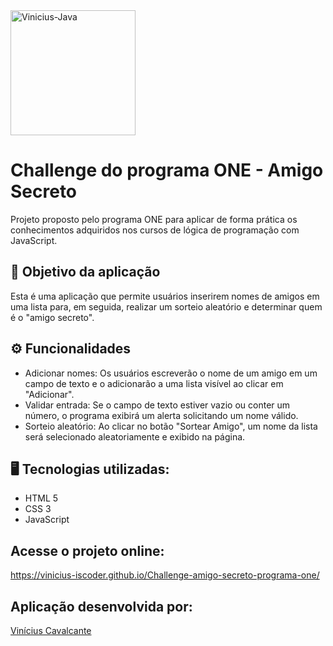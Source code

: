 <div>
  <img align="center" alt="Vinicius-Java" height="200" width="200" src="https://floripamanha.org/wp-content/uploads/2021/11/one-acate-800x533.jpg"/>        
</div>

# Challenge do programa ONE - Amigo Secreto
Projeto proposto pelo programa ONE para aplicar de forma prática os conhecimentos adquiridos nos cursos de lógica de programação com JavaScript.

## 🤔 Objetivo da aplicação
Esta é uma aplicação que permite usuários inserirem nomes de amigos em uma lista para, em seguida, realizar um sorteio aleatório e determinar quem é o "amigo secreto".

## ⚙️ Funcionalidades
 - Adicionar nomes: Os usuários escreverão o nome de um amigo em um campo de texto e o adicionarão a uma lista visível ao clicar em "Adicionar".
 - Validar entrada: Se o campo de texto estiver vazio ou conter um número, o programa exibirá um alerta solicitando um nome válido.
 - Sorteio aleatório: Ao clicar no botão "Sortear Amigo", um nome da lista será selecionado aleatoriamente e exibido na página.

## 🖥️ Tecnologias utilizadas:
 - HTML 5
 - CSS 3
 - JavaScript

## Acesse o projeto online:
 https://vinicius-iscoder.github.io/Challenge-amigo-secreto-programa-one/

## Aplicação desenvolvida por:
 [Vinícius Cavalcante](https://github.com/Vinicius-isCoder)
